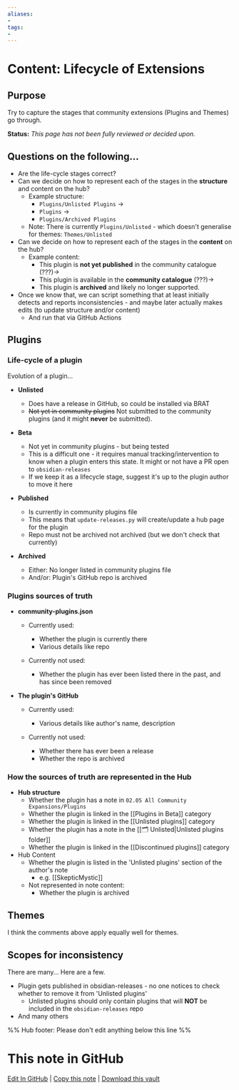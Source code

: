 ```yaml
---
aliases:
- 
tags:
- 
---
```


# Content: Lifecycle of Extensions

## Purpose

Try to capture the stages that community extensions (Plugins and Themes) go through.

**Status:** *This page has not been fully reviewed or decided upon.*

## Questions on the following...

- Are the life-cycle stages correct?
- Can we decide on how to represent each of the stages in the **structure** and content on the hub?
    - Example structure:
        - `Plugins/Unlisted Plugins` ->
        - `Plugins` ->
        - `Plugins/Archived Plugins`
    - Note: There is currently `Plugins/Unlisted` - which doesn't generalise for themes: `Themes/Unlisted`
- Can we decide on how to represent each of the stages in the **content** on the hub?
    - Example content:
        - This plugin is **not yet published** in the community catalogue (???)->
        - This plugin is available in the **community catalogue** (???)->
        - This plugin is **archived** and likely no longer supported.
- Once we know that, we can script something that at least initially detects and reports inconsistencies - and maybe later actually makes edits (to update structure and/or content)
    - And run that via GitHub Actions


## Plugins

### Life-cycle of a plugin

Evolution of a plugin...

- **Unlisted**
    - Does have a release in GitHub, so could be installed via BRAT
    - ~~Not yet in community plugins~~ Not submitted to the community plugins (and it might **never** be submitted).

- **Beta**
    - Not yet in community plugins - but being tested
    - This is a difficult one - it requires manual tracking/intervention to know when a plugin enters this state. It might or not have a PR open to `obsidian-releases`
    - If we keep it as a lifecycle stage, suggest it's up to the plugin author to move it here
- **Published**
    - Is currently in community plugins file
    - This means that `update-releases.py` will create/update a hub page for the plugin
    - Repo must not be archived not archived (but we don't check that currently)
- **Archived**
    - Either: No longer listed in community plugins file
    - And/or: Plugin's GitHub repo is archived

### Plugins sources of truth

- **community-plugins.json**
    - Currently used:
        - Whether the plugin is currently there
        - Various details like repo

    - Currently not used:
        - Whether the plugin has ever been listed there in the past, and has since been removed

- **The plugin's GitHub**
    - Currently used:
        - Various details like author's name, description

    - Currently not used:
        - Whether there has ever been a release
        - Whether the repo is archived


### How the sources of truth are represented in the Hub
- **Hub structure**
    - Whether the plugin has a note in `02.05 All Community Expansions/Plugins`
    - Whether the plugin is linked in the [[Plugins in Beta]] category
    - Whether the plugin is linked in the [[Unlisted plugins]] category
    - Whether the plugin has a note in the [[🗂️ Unlisted|Unlisted plugins folder]]
    - Whether the plugin is linked in the [[Discontinued plugins]] category
- Hub Content
    - Whether the plugin is listed in the 'Unlisted plugins' section of the author's note
        - e.g. [[SkepticMystic]]
    - Not represented in note content:
        - Whether the plugin is archived

## Themes

I think the comments above apply equally well for themes.

## Scopes for inconsistency

There are many... Here are a few.

- Plugin gets published in obsidian-releases - no one notices to check whether to remove it from 'Unlisted plugins'
    - Unlisted plugins should only contain plugins that will **NOT** be included in the `obsidian-releases` repo
- And many others

%% Hub footer: Please don't edit anything below this line %%

# This note in GitHub

<span class="git-footer">[Edit In GitHub](https://github.dev/obsidian-community/obsidian-hub/blob/main/00%20-%20Contribute%20to%20the%20Obsidian%20Hub/03%20Contributor%20Notes/03.02%20Design%20Decisions/Content%20Lifecycle%20of%20Extensions.md "git-hub-edit-note") | [Copy this note](https://raw.githubusercontent.com/obsidian-community/obsidian-hub/main/00%20-%20Contribute%20to%20the%20Obsidian%20Hub/03%20Contributor%20Notes/03.02%20Design%20Decisions/Content%20Lifecycle%20of%20Extensions.md "git-hub-copy-note") | [Download this vault](https://github.com/obsidian-community/obsidian-hub/archive/refs/heads/main.zip "git-hub-download-vault") </span>
